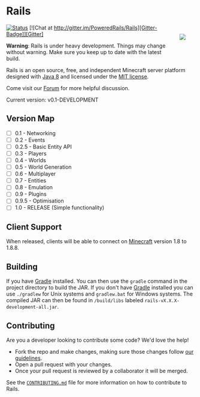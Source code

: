 Rails
=====
<img hspace='25' vspace='25' align="right" src="https://avatars2.githubusercontent.com/u/12877088?s=200">

[![Status][Travis-Badge]][Travis] [![Chat at http://gitter.im/PoweredRails/Rails][Gitter-Badge]][Gitter]

**Warning**: Rails is under heavy development. Things may change without warning. Make sure you keep up to date with the latest build.

Rails is an open source, free, and independent Minecraft server platform designed with [Java 8] and licensed under the [MIT license].

Come visit our [Forum] for more helpful discussion.

Current version: v0.1-DEVELOPMENT

## Version Map

- [ ] 0.1 - Networking
- [ ] 0.2 - Events
- [ ] 0.2.5 - Basic Entity API
- [ ] 0.3 - Players
- [ ] 0.4 - Worlds
- [ ] 0.5 - World Generation
- [ ] 0.6 - Multiplayer
- [ ] 0.7 - Entities
- [ ] 0.8 - Emulation
- [ ] 0.9 - Plugins
- [ ] 0.9.5 - Optimisation
- [ ] 1.0 - RELEASE (Simple functionality)

## Client Support

When released, clients will be able to connect on [Minecraft] version 1.8 to 1.8.8.

## Building

If you have [Gradle] installed. You can then use the `gradle` command in the project directory
to build the JAR. If you don't have [Gradle] installed you can use `./gradlew` for Unix systems and
`gradlew.bat` for Windows systems. The compiled JAR can then be found in `/build/libs` labeled
`rails-vX.X.X-development-all.jar`.

## Contributing

Are you a developer looking to contribute some code? We'd love the help!
* Fork the repo and make changes, making sure those changes follow [our guidelines][Contributer].
* Open a pull request with your changes.
* Once your pull request is reviewed by a collaborator it will be merged.

See the [`CONTRIBUTING.md`][Contributer] file for more information on how to contribute to Rails.

[MIT license]: https://opensource.org/licenses/MIT
[Minecraft]: https://minecraft.net/
[Java 8]: http://www.oracle.com/technetwork/java/javase/overview/java8-2100321.html
[Gitter]: https://gitter.im/PoweredRails/Rails
[Gitter-Badge]: https://badges.gitter.im/Join%20Chat.svg
[Travis]: https://travis-ci.org/PoweredRails/Rails
[Travis-Badge]: https://travis-ci.org/PoweredRails/Rails.svg?branch=master
[Contributer]: CONTRIBUTING.md
[Forum]: http://forums.poweredrails.org
[Gradle]: https://www.gradle.org
